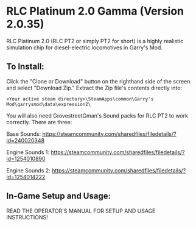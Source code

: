 
# RLC Platinum 2.0 Gamma (Version 2.0.35)

RLC Platinum 2.0 (RLC PT2 or simply PT2 for short) is a highly realistic simulation chip for diesel-electric locomotives in Garry's Mod.

## To Install:

Click the "Clone or Download" button on the righthand side of the screen and select "Download Zip." Extract the Zip file's contents directly into:

`<Your active steam directory>\SteamApps\common\Garry's Mod\garrysmod\data\expression2\`

You will also need GrovestreetGman's Sound packs for RLC PT2 to work correctly. There are three:

Base Sounds: https://steamcommunity.com/sharedfiles/filedetails/?id=240020348

Engine Sounds 1: https://steamcommunity.com/sharedfiles/filedetails/?id=1254010890

Engine Sounds 2: https://steamcommunity.com/sharedfiles/filedetails/?id=1254014222

## In-Game Setup and Usage:

READ THE OPERATOR'S MANUAL FOR SETUP AND USAGE INSTRUCTIONS!
